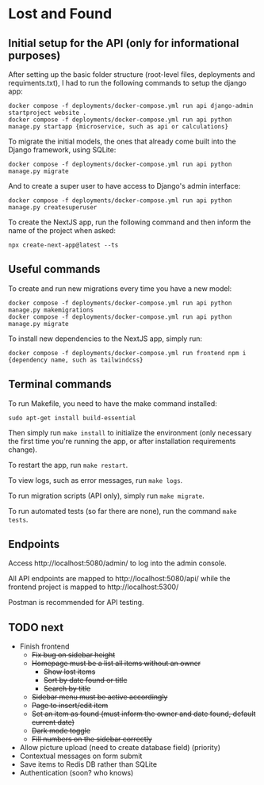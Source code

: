 # Lost and Found

## Initial setup for the API (only for informational purposes)

After setting up the basic folder structure (root-level files, deployments and requiments.txt), I had to run the following commands to setup the django app:
```
docker compose -f deployments/docker-compose.yml run api django-admin startproject website .
docker compose -f deployments/docker-compose.yml run api python manage.py startapp {microservice, such as api or calculations}
```

To migrate the initial models, the ones that already come built into the Django framework, using SQLite:
```
docker compose -f deployments/docker-compose.yml run api python manage.py migrate
```

And to create a super user to have access to Django's admin interface:
```
docker compose -f deployments/docker-compose.yml run api python manage.py createsuperuser
```

To create the NextJS app, run the following command and then inform the name of the project when asked:
```
npx create-next-app@latest --ts
```

## Useful commands

To create and run new migrations every time you have a new model:
```
docker compose -f deployments/docker-compose.yml run api python manage.py makemigrations
docker compose -f deployments/docker-compose.yml run api python manage.py migrate
```

To install new dependencies to the NextJS app, simply run:
```
docker compose -f deployments/docker-compose.yml run frontend npm i {dependency name, such as tailwindcss}
```

## Terminal commands

To run Makefile, you need to have the make command installed:

```
sudo apt-get install build-essential
```

Then simply run `make install` to initialize the environment (only necessary the first time you're running the app, or after installation requirements change).

To restart the app, run `make restart`.

To view logs, such as error messages, run `make logs`.

To run migration scripts (API only), simply run `make migrate`.

To run automated tests (so far there are none), run the command `make tests`.

## Endpoints

Access http://localhost:5080/admin/ to log into the admin console.

All API endpoints are mapped to http://localhost:5080/api/ while the frontend project is mapped to http://localhost:5300/

Postman is recommended for API testing.

## TODO next

- Finish frontend
    - ~~Fix bug on sidebar height~~
    - ~~Homepage must be a list all items without an owner~~
        - ~~Show lost items~~
        - ~~Sort by date found or title~~
        - ~~Search by title~~
    - ~~Sidebar menu must be active accordingly~~
    - ~~Page to insert/edit item~~
    - ~~Set an item as found (must inform the owner and date found, default current date)~~
    - ~~Dark mode toggle~~
    - ~~Fill numbers on the sidebar correctly~~
- Allow picture upload (need to create database field) (priority)
- Contextual messages on form submit
- Save items to Redis DB rather than SQLite
- Authentication (soon? who knows)
